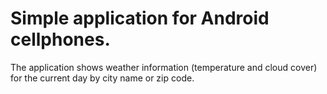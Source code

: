 # Simple application for Android cellphones.

The application shows weather information (temperature and cloud cover) for the current day by city name or zip code.
